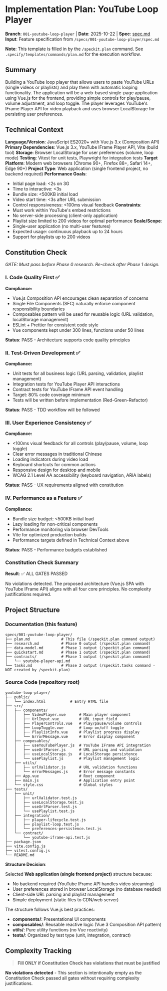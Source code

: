 # Implementation Plan: YouTube Loop Player

**Branch**: `001-youtube-loop-player` | **Date**: 2025-10-22 | **Spec**: [spec.md](./spec.md)
**Input**: Feature specification from `/specs/001-youtube-loop-player/spec.md`

**Note**: This template is filled in by the `/speckit.plan` command. See `.specify/templates/commands/plan.md` for the execution workflow.

## Summary

Building a YouTube loop player that allows users to paste YouTube URLs (single videos or playlists) and play them with automatic looping functionality. The application will be a web-based single-page application using Vue.js for the frontend, providing simple controls for play/pause, volume adjustment, and loop toggle. The player leverages YouTube's IFrame Player API for video playback and uses browser LocalStorage for persisting user preferences.

## Technical Context

**Language/Version**: JavaScript ES2020+ with Vue.js 3.x (Composition API)
**Primary Dependencies**: Vue.js 3.x, YouTube IFrame Player API, Vite (build tool)
**Storage**: Browser LocalStorage for user preferences (volume, loop mode)
**Testing**: Vitest for unit tests, Playwright for integration tests
**Target Platform**: Modern web browsers (Chrome 90+, Firefox 88+, Safari 14+, Edge 90+)
**Project Type**: Web application (single frontend project, no backend required)
**Performance Goals**:
  - Initial page load: <2s on 3G
  - Time to interactive: <3s
  - Bundle size: <500KB initial load
  - Video start time: <3s after URL submission
  - Control responsiveness: <100ms visual feedback
**Constraints**:
  - Must work within YouTube's embed restrictions
  - No server-side processing (client-only application)
  - Playlist size limited to 200 videos for optimal performance
**Scale/Scope**:
  - Single-user application (no multi-user features)
  - Expected usage: continuous playback up to 24 hours
  - Support for playlists up to 200 videos

## Constitution Check

*GATE: Must pass before Phase 0 research. Re-check after Phase 1 design.*

### I. Code Quality First ✅

**Compliance:**
- Vue.js Composition API encourages clean separation of concerns
- Single File Components (SFC) naturally enforce component responsibility boundaries
- Composables pattern will be used for reusable logic (URL validation, localStorage management)
- ESLint + Prettier for consistent code style
- Vue components kept under 300 lines, functions under 50 lines

**Status**: PASS - Architecture supports code quality principles

### II. Test-Driven Development ✅

**Compliance:**
- Unit tests for all business logic (URL parsing, validation, playlist management)
- Integration tests for YouTube Player API interactions
- Contract tests for YouTube IFrame API event handling
- Target: 80% code coverage minimum
- Tests will be written before implementation (Red-Green-Refactor)

**Status**: PASS - TDD workflow will be followed

### III. User Experience Consistency ✅

**Compliance:**
- <100ms visual feedback for all controls (play/pause, volume, loop toggle)
- Clear error messages in traditional Chinese
- Loading indicators during video load
- Keyboard shortcuts for common actions
- Responsive design for desktop and mobile
- WCAG 2.1 Level AA accessibility (keyboard navigation, ARIA labels)

**Status**: PASS - UX requirements aligned with constitution

### IV. Performance as a Feature ✅

**Compliance:**
- Bundle size budget: <500KB initial load
- Lazy loading for non-critical components
- Performance monitoring via browser DevTools
- Vite for optimized production builds
- Performance targets defined in Technical Context above

**Status**: PASS - Performance budgets established

### Constitution Check Summary

**Result**: ✅ ALL GATES PASSED

No violations detected. The proposed architecture (Vue.js SPA with YouTube IFrame API) aligns with all four core principles. No complexity justifications required.

## Project Structure

### Documentation (this feature)

```text
specs/001-youtube-loop-player/
├── plan.md              # This file (/speckit.plan command output)
├── research.md          # Phase 0 output (/speckit.plan command)
├── data-model.md        # Phase 1 output (/speckit.plan command)
├── quickstart.md        # Phase 1 output (/speckit.plan command)
├── contracts/           # Phase 1 output (/speckit.plan command)
│   └── youtube-player-api.md
└── tasks.md             # Phase 2 output (/speckit.tasks command - NOT created by /speckit.plan)
```

### Source Code (repository root)

```text
youtube-loop-player/
├── public/
│   └── index.html           # Entry HTML file
├── src/
│   ├── components/
│   │   ├── VideoPlayer.vue      # Main player component
│   │   ├── UrlInput.vue         # URL input field
│   │   ├── PlayerControls.vue   # Play/pause/volume controls
│   │   ├── LoopToggle.vue       # Loop on/off toggle
│   │   ├── PlaylistInfo.vue     # Playlist progress display
│   │   └── ErrorMessage.vue     # Error display component
│   ├── composables/
│   │   ├── useYouTubePlayer.js  # YouTube IFrame API integration
│   │   ├── useUrlParser.js      # URL parsing and validation
│   │   ├── useLocalStorage.js   # LocalStorage persistence
│   │   └── usePlaylist.js       # Playlist management logic
│   ├── utils/
│   │   ├── urlValidator.js      # URL validation functions
│   │   └── errorMessages.js     # Error message constants
│   ├── App.vue                  # Root component
│   ├── main.js                  # Application entry point
│   └── style.css                # Global styles
├── tests/
│   ├── unit/
│   │   ├── urlValidator.test.js
│   │   ├── useLocalStorage.test.js
│   │   ├── useUrlParser.test.js
│   │   └── usePlaylist.test.js
│   ├── integration/
│   │   ├── player-lifecycle.test.js
│   │   ├── playlist-loop.test.js
│   │   └── preferences-persistence.test.js
│   └── contract/
│       └── youtube-iframe-api.test.js
├── package.json
├── vite.config.js
├── vitest.config.js
└── README.md
```

**Structure Decision**:

Selected **Web application (single frontend project)** structure because:
- No backend required (YouTube IFrame API handles video streaming)
- User preferences stored in browser LocalStorage (no database needed)
- Client-side URL parsing and playlist management
- Simple deployment (static files to CDN/web server)

The structure follows Vue.js best practices:
- **components/**: Presentational UI components
- **composables/**: Reusable reactive logic (Vue 3 Composition API pattern)
- **utils/**: Pure utility functions (no Vue reactivity)
- **tests/**: Organized by test type (unit, integration, contract)

## Complexity Tracking

> **Fill ONLY if Constitution Check has violations that must be justified**

**No violations detected** - This section is intentionally empty as the Constitution Check passed all gates without requiring complexity justifications.
